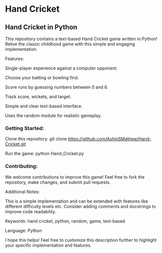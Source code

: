 # Hand Cricket
## Hand Cricket in Python
This repository contains a text-based Hand Cricket game written in Python! Relive the classic childhood game with this simple and engaging implementation.

Features:

Single-player experience against a computer opponent.

Choose your batting or bowling first.

Score runs by guessing numbers between 0 and 6.

Track score, wickets, and target.

Simple and clear text-based interface.

Uses the random module for realistic gameplay.

### Getting Started:

Clone this repository: git clone https://github.com/AshinSMathew/Hand-Cricket.git

Run the game: python Hand_Cricket.py


### Contributing:

We welcome contributions to improve this game! Feel free to fork the repository, make changes, and submit pull requests.

Additional Notes:

This is a simple implementation and can be extended with features like different difficulty levels etc.
Consider adding comments and docstrings to improve code readability.

Keywords: hand cricket, python, random, game, text-based

Language: Python

I hope this helps! Feel free to customize this description further to highlight your specific implementation and features.
